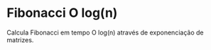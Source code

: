 Fibonacci O log(n)
================================

Calcula Fibonacci em tempo O log(n) através de exponenciação de matrizes.